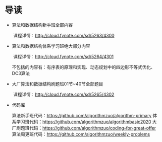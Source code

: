 # 导读

- 算法和数据结构新手班全部内容

  ​		课程详情：http://cloud.fynote.com/sd/5263/4300

- 算法和数据结构体系学习班绝大部分内容

  ​		课程详情：http://cloud.fynote.com/sd/5264/4301

  ​		不包括的内容有：有序表的原理和实现、动态规划中的四边形不等式优化、DC3算法

- 大厂算法和数据结构刷题班01节~40节全部题目

  ​		课程详情：http://cloud.fynote.com/sd/5265/4302

- 代码库

  算法新手班代码：https://github.com/algorithmzuo/algorithm-primary
  体系学习班代码：https://github.com/algorithmzuo/algorithmbasic2020
  大厂刷题班代码：https://github.com/algorithmzuo/coding-for-great-offer
  算法周更班代码：https://github.com/algorithmzuo/weekly-problems


